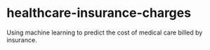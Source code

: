 # healthcare-insurance-charges
Using machine learning to predict the cost of medical care billed by insurance.
